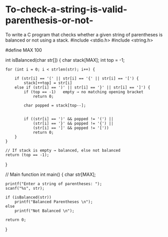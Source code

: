 # To-check-a-string-is-valid-parenthesis-or-not-
To write a C program that checks whether a given string of parentheses is balanced or not using a stack.
#include <stdio.h>
#include <string.h>

#define MAX 100 


int isBalanced(char str[]) {
    char stack[MAX];
    int top = -1;  

    for (int i = 0; i < strlen(str); i++) {
        
        if (str[i] == '(' || str[i] == '{' || str[i] == '[') {
            stack[++top] = str[i]
        else if (str[i] == ')' || str[i] == '}' || str[i] == ']') {
            if (top == -1)   empty → no matching opening bracket
                return 0;

            char popped = stack[top--]; 

          
            if ((str[i] == ')' && popped != '(') ||
                (str[i] == '}' && popped != '{') ||
                (str[i] == ']' && popped != '['))
                return 0;
        }
    }

    // If stack is empty → balanced, else not balanced
    return (top == -1);
}

// Main function
int main() {
    char str[MAX];

    printf("Enter a string of parentheses: ");
    scanf("%s", str);

    if (isBalanced(str))
        printf("Balanced Parentheses \n");
    else
        printf("Not Balanced \n");

    return 0;
}
